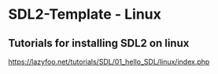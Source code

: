# SDL2-Template - Linux

## Tutorials for installing SDL2 on linux
https://lazyfoo.net/tutorials/SDL/01_hello_SDL/linux/index.php